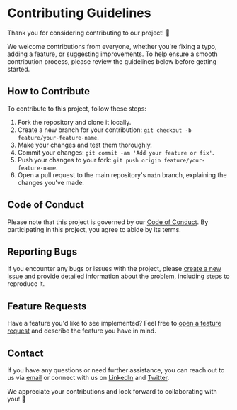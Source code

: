 # Contributing Guidelines

Thank you for considering contributing to our project! :tada:

We welcome contributions from everyone, whether you're fixing a typo, adding a feature, or suggesting improvements. To help ensure a smooth contribution process, please review the guidelines below before getting started.

## How to Contribute

To contribute to this project, follow these steps:

1. Fork the repository and clone it locally.
2. Create a new branch for your contribution: `git checkout -b feature/your-feature-name`.
3. Make your changes and test them thoroughly.
4. Commit your changes: `git commit -am 'Add your feature or fix'`.
5. Push your changes to your fork: `git push origin feature/your-feature-name`.
6. Open a pull request to the main repository's `main` branch, explaining the changes you've made.

## Code of Conduct

Please note that this project is governed by our [Code of Conduct](CODE_OF_CONDUCT.md). By participating in this project, you agree to abide by its terms.

## Reporting Bugs

If you encounter any bugs or issues with the project, please [create a new issue](../../issues/new) and provide detailed information about the problem, including steps to reproduce it.

## Feature Requests

Have a feature you'd like to see implemented? Feel free to [open a feature request](../../issues/new) and describe the feature you have in mind.

## Contact

If you have any questions or need further assistance, you can reach out to us via [email](mailto:help@howtoguy.blog) or connect with us on [LinkedIn](https://www.linkedin.com/in/howtodoanything) and [Twitter](https://www.twitter.com/@howtodoanything).

We appreciate your contributions and look forward to collaborating with you! :rocket:
